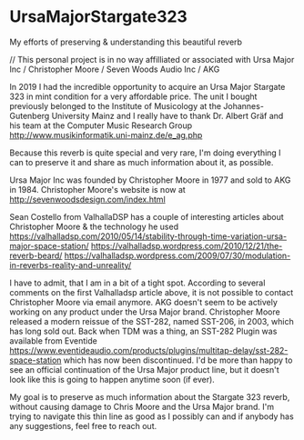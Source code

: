 # UrsaMajorStargate323
My efforts of preserving &amp; understanding this beautiful reverb

// This personal project is in no way affilliated or associated with Ursa Major Inc / Christopher Moore / Seven Woods Audio Inc / AKG

In 2019 I had the incredible opportunity to acquire an Ursa Major Stargate 323 in mint condition for a very affordable price.
The unit I bought previously belonged to the Institute of Musicology at the Johannes-Gutenberg University Mainz and I really have to thank  Dr. Albert Gräf and his team at the Computer Music Research Group http://www.musikinformatik.uni-mainz.de/e_ag.php

Because this reverb is quite special and very rare, I'm doing everything I can to preserve it and share as much information about it, as possible.

Ursa Major Inc was founded by Christopher Moore in 1977 and sold to AKG in 1984. Christopher Moore's website is now at http://sevenwoodsdesign.com/index.html

Sean Costello from ValhallaDSP has a couple of interesting articles about Christopher Moore & the technology he used
https://valhalladsp.com/2010/05/14/stability-through-time-variation-ursa-major-space-station/
https://valhalladsp.wordpress.com/2010/12/21/the-reverb-beard/
https://valhalladsp.wordpress.com/2009/07/30/modulation-in-reverbs-reality-and-unreality/

I have to admit, that I am in a bit of a tight spot.
According to several comments on the first Valhalladsp article above, it is not possible to contact Christopher Moore via email anymore.
AKG doesn't seem to be actively working on any product under the Ursa Major brand.
Christopher Moore released a modern reissue of the SST-282, named SST-206, in 2003, which has long sold out.
Back when TDM was a thing, an SST-282 Plugin was available from Eventide https://www.eventideaudio.com/products/plugins/multitap-delay/sst-282-space-station which has now been discontinued.
I'd be more than happy to see an official continuation of the Ursa Major product line, but it doesn't look like this is going to happen anytime soon (if ever).

My goal is to preserve as much information about the Stargate 323 reverb, without causing damage to Chris Moore and the Ursa Major brand. I'm trying to navigate this thin line as good as I possibly can and if anybody has any suggestions, feel free to reach out.
